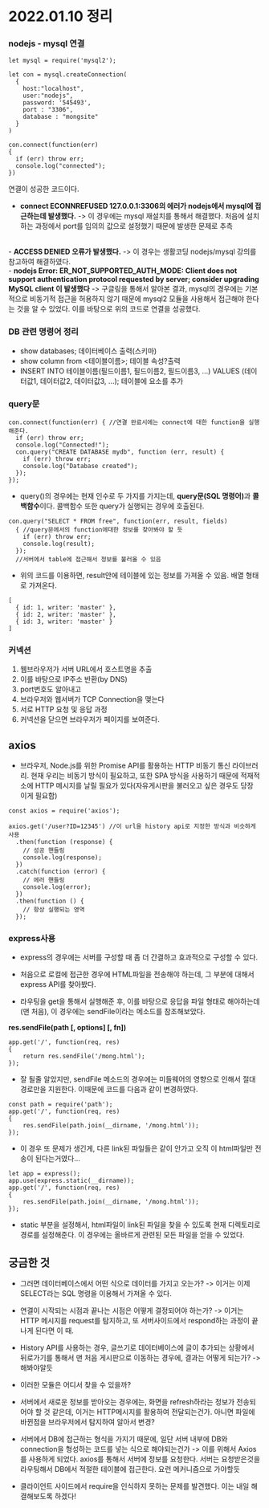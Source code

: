 # 2022.01.10 정리

### nodejs - mysql 연결
```javascript=
let mysql = require('mysql2');

let con = mysql.createConnection(
  {
    host:"localhost",
    user:"nodejs",
    password: '545493',
    port : "3306",
    database : "mongsite"
  }
)

con.connect(function(err)
{
  if (err) throw err;
  console.log("connected");
})
```
연결이 성공한 코드이다.
- <strong>connect ECONNREFUSED 127.0.0.1:3306의 에러가 nodejs에서 mysql에 접근하는데 발생했다.</strong>
-> 이 경우에는 mysql 재설치를 통해서 해결했다. 처음에 설치하는 과정에서 port를 임의의 값으로 설정했기 때문에 발생한 문제로 추측
</br>
- <strong>ACCESS DENIED 오류가 발생했다.</strong>
-> 이 경우는 생활코딩 nodejs/mysql 강의를 참고하여 해결하였다.
</br>
- <strong>nodejs Error: ER_NOT_SUPPORTED_AUTH_MODE: Client does not support authentication protocol requested by server; consider upgrading MySQL client 이 발생했다</strong>
-> 구글링을 통해서 알아본 결과, mysql의 경우에는 기본적으로 비동기적 접근을 허용하지 않기 때문에 mysql2 모듈을 사용해서 접근해야 한다는 것을 알 수 있었다. 이를 바탕으로 위의 코드로 연결을 성공했다. 


### DB 관련 명령어 정리 
- show databases; 
데이터베이스 출력(스키마)
- show column from <테이블이름>; 
테이블 속성?출력 
- INSERT INTO 테이블이름(필드이름1, 필드이름2, 필드이름3, ...) VALUES (데이터값1, 데이터값2, 데이터값3, ...); 
테이블에 요소를 추가 

### query문 

```javascript=
con.connect(function(err) { //연결 완료시에는 connect에 대한 function을 실행해준다. 
  if (err) throw err;
  console.log("Connected!");
  con.query("CREATE DATABASE mydb", function (err, result) {
    if (err) throw err; 
    console.log("Database created");
  });
});
```
- query()의 경우에는 현재 인수로 두 가지를 가지는데, <strong>query문(SQL 명령어)</strong>과 <strong>콜백함수</strong>이다. 콜백함수 또한 query가 실행되는 경우에 호출된다.

```javascript=
con.query("SELECT * FROM free", function(err, result, fields)
  { //query문에서의 function에대한 정보를 찾아봐야 할 듯 
    if (err) throw err;
    console.log(result);
  });
  //서버에서 table에 접근해서 정보를 불러올 수 있음 
```
- 위의 코드를 이용하면, result안에 테이블에 있는 정보를 가져올 수 있음. 배열 형태로 가져온다. 
```
[
  { id: 1, writer: 'master' },
  { id: 2, writer: 'master' },
  { id: 3, writer: 'master' } 
]
```

### 커넥션
1. 웹브라우저가 서버 URL에서 호스트명을 추출
2. 이를 바탕으로 IP주소 반환(by DNS)
3. port번호도 알아내고
4. 브라우저와 웹서버가 TCP Connection을 맺는다
5. 서로 HTTP 요청 및 응답 과정
6. 커넥션을 닫으면 브라우저가 페이지를 보여준다. 

## axios 
- 브라우저, Node.js를 위한 Promise API를 활용하는 HTTP 비동기 통신 라이브러리. 현재 우리는 비동기 방식이 필요하고, 또한 SPA 방식을 사용하기 때문에 적재적소에 HTTP 메시지를 날릴 필요가 있다(자유게시판을 불러오고 싶은 경우도 당장 이게 필요함)
```javascript=
const axios = require('axios');

axios.get('/user?ID=12345') //이 url을 history api로 지정한 방식과 비슷하게 사용
  .then(function (response) {
    // 성공 핸들링
    console.log(response);
  })
  .catch(function (error) {
    // 에러 핸들링
    console.log(error);
  })
  .then(function () {
    // 항상 실행되는 영역
  });
```

### express사용 

- express의 경우에는 서버를 구성할 때 좀 더 간결하고 효과적으로 구성할 수 있다. 

- 처음으로 로컬에 접근한 경우에 HTML파일을 전송해야 하는데, 그 부분에 대해서 express API를 찾아봤다.

- 라우팅을 get을 통해서 실행해준 후, 이를 바탕으로 응답을 파일 형태로 해야하는데(맨 처음), 이 경우에는 sendFile이라는 메소드를 참조해보았다.

<strong> res.sendFile(path [, options] [, fn])</strong>

```javascript=
app.get('/', function(req, res) 
{
    return res.sendFile('/mong.html');
});
```
- 잘 될줄 알았지만, sendFile 메소드의 경우에는 미들웨어의 영향으로 인해서 절대경로만을 지원한다. 이때문에 코드를 다음과 같이 변경하였다.

```javascript=
const path = require('path');
app.get('/', function(req, res)
{
    res.sendFile(path.join(__dirname, '/mong.html'));
});
```
- 이 경우 또 문제가 생긴게, 다른 link된 파일들은 같이 안가고 오직 이 html파일만 전송이 된다는거였다... 

```javascript=
let app = express();
app.use(express.static(__dirname));
app.get('/', function(req, res)
{
    res.sendFile(path.join(__dirname, '/mong.html'));
});

```
- static 부분을 설정해서, html파일이 link된 파일을 찾을 수 있도록 현재 디렉토리로 경로를 설정해준다. 이 경우에는 올바르게 관련된 모든 파일을 얻을 수 있었다. 


## 궁금한 것 
- 그러면 데이터베이스에서 어떤 식으로 데이터를 가지고 오는가?
-> 이거는 이제 SELECT라는 SQL 명령을 이용해서 가져올 수 있다. 
- 연결이 시작되는 시점과 끝나는 시점은 어떻게 결정되어야 하는가?
-> 이거는 HTTP 메시지를 request를 탐지하고, 또 서버사이드에서 respond하는 과정이 끝나게 된다면 이 때. 
- History API를 사용하는 경우, 글쓰기로 데이터베이스에 글이 추가되는 상황에서 뒤로가기를 통해서 맨 처음 게시판으로 이동하는 경우에, 결과는 어떻게 되는가? 
-> 해봐야알듯 
- 이러한 모듈은 어디서 찾을 수 있을까?

- 서버에서 새로운 정보를 받아오는 경우에는, 화면을 refresh하라는 정보가 전송되어야 할 것 같은데, 이거는 HTTP메시지를 활용하여 전달되는건가. 아니면 파일에 바뀐점을 브라우저에서 탐지하여 알아서 변경? 

- 서버에서 DB에 접근하는 형식을 가지기 때문에, 일단 서버 내부에 DB와 connection을 형성하는 코드를 넣는 식으로 해야되는건가
-> 이를 위해서 Axios를 사용하게 되었다. axios를 통해서 서버에 정보를 요청한다. 서버는 요청받은것을 라우팅해서 DB에서 적절한 테이블에 접근한다. 요런 메커니즘으로 가야할듯 

- 클라이언트 사이드에서 require을 인식하지 못하는 문제를 발견했다. 이는 내일 해결해보도록 하겠다! 